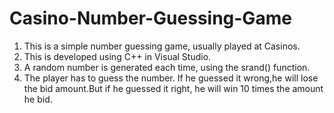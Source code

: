 # Casino-Number-Guessing-Game
1. This is a simple number guessing game, usually played at Casinos.
2. This is developed using C++ in Visual Studio.
3. A random number is generated each time, using the srand() function. 
4. The player has to guess the number. If he guessed it wrong,he will lose the bid amount.But if he guessed it right, he will win 10 times the amount he bid. 
